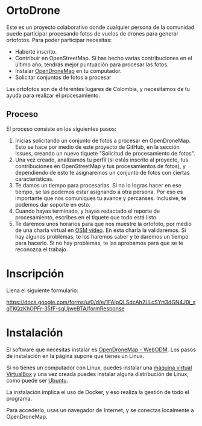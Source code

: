 # OrtoDrone

Este es un proyecto colaborativo donde cualquier persona de la comunidad puede participar procesando fotos de vuelos de drones para generar ortofotos.
Para poder participar necesitas:

* Haberte inscrito.
* Contribuir en OpenStreetMap. Si has hecho varias contribuciones en el último año, tendrás mejor puntuación para procesar las fotos.
* Instalar [OpenDroneMap](https://github.com/OpenDroneMap/WebODM/) en tu computador.
* Solicitar conjuntos de fotos a procesar

Las ortofotos son de diferentes lugares de Colombia, y necesitamos de tu ayuda para realizar el procesamiento.

## Proceso

El proceso consiste en los siguientes pasos:

1. Inicias solicitando un conjunto de fotos a procesar en OpenDroneMap. Esto se hace por medio de este proyecto de GitHub, en la sección Issues, creando un nuevo tiquete "Solicitud de procesamiento de fotos".
2. Una vez creado, analizamos tu perfil (si estás inscrito al proyecto, tus contribuciones en OpenStreetMap y tus procesamientos de fotos), y dependiendo de esto te asignaremos un conjunto de fotos con ciertas características.
3. Te damos un tiempo para procesarlas. Si no lo logras hacer en ese tiempo, se las podemos estar asignando a otra persona. Por eso es importante que nos comuniques tu avance y percanses. Inclusive, te podemos dar soporte en esto.
4. Cuando hayas terminado, y hayas redactado el reporte de procesamiento, escribes en el tiquete que todo está listo.
5. Te daremos unos horarios para que nos muestre la ortofoto, por medio de una charla virtual en [OSM video](https://osmvideo.cloud68.co/). En esta charla la validaremos. Si hay algunos problemas, te los haremos saber y te daremos un tiempo para hacerlo. Si no hay problemas, te las aprobamos para que se te reconozca el trabajo.

# Inscripción
Llena el siguiente formulario:

https://docs.google.com/forms/u/0/d/e/1FAIpQLSdcAh2LLcSYrt3dGN4J0i_sqTKQzKhOPFr-35fF-sqUjweBTA/formResponse

# Instalación

El software que necesitas instalar es [OpenDroneMap - WebODM](https://github.com/OpenDroneMap/WebODM/). Los pasos de instalación en la página supone que tienes un Linux.

Si no tienes un computador con Linux, puedes instalar una [máquina virtual VirtualBox](https://www.virtualbox.org/) y una vez creada puedes instalar alguna distribución de Linux, como puede ser [Ubuntu](https://ubuntu.com/download/desktop).

La instalación implica el uso de Docker, y eso realiza la gestión de todo el programa.

Para accederlo, usas un navegador de Internet, y se conectas localmente a OpenDroneMap.
